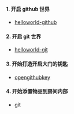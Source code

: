 #### 1. 开启 github 世界
- [helloworld-github](helloworld-github.md)

#### 2. 开启 git 世界
- [helloworld-git](helloworld-git.md)

#### 3. 开始打造开启大门的钥匙
- [opengithubkey](opengithubkey.md)

#### 4. 开始添置物品到房间内部
- git
